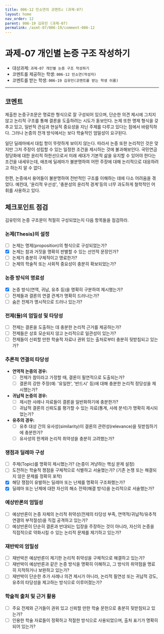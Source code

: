 ```yaml
---
title: 006-12 민소연의 코멘트c (과제-07) 
layout: home
nav_order: 12
parent: 006-19 김유민 (과제-07)
permalink: /asmt-07/006-19/comment-006-12
---
```


# 과제-07 개인별 논증 구조 작성하기

- 대상과제: `과제-07 개인별 논증 구조 작성하기`
- 코멘트를 제공하는 학생: `006-12 민소연(작성자)` 
- 코멘트를 받는 학생: `006-19 김유민(코멘트를 받는 학생 이름)` 

---

## 코멘트

제출한 논증구조문은 명료한 형식으로 잘 구성되어 있으며, 단순한 의견 제시에 그치지 않고 논리적 구조를 통해 결론을 도출하려는 시도가 돋보인다. 논제 또한 명제 형식을 갖추고 있고, 일반적 관심과 현실적 중요성을 지닌 주제를 다루고 있다는 점에서 바람직하다. 그러나 논증의 전개 방식에서는 보다 학술적인 엄밀성이 요구된다.

일단 딜레마에서 대립 항이 뚜렷하게 보이지 않는다. 따라서 논증 또한 논리적인 것은 맞지만 그저 주장이 성립할 수 있는 일정한 조건을 제시하는 것에 불과해보인다. 국민연금 정당화에 대한 윤리적 하한선으로서 미래 세대가 기본적 삶을 유지할 수 있어야 한다는 조건을 내세우는데, 애초에 딜레마가 불분명하여 어떤 주장에 대해 논리적으로 대응하려고 하는지 알 수 없다. 

한편, 논증에서 용어들이 불분명하여 전반적인 구조를 이해하는 데에 다소 어려움을 겪었다. 예컨대, '윤리적 우선성', '충분성의 윤리적 경계'등의 너무 과도하게 철학적인 어휘를 사용하고 있다.

## 체크포인트 점검

김유민의 논증 구조문이 적절히 구성되었는지 다음 항목들을 점검하라.

### **논제(Thesis)의 설정**
- [ ] 논제는 명제(proposition)의 형식으로 구성되었는가?
- [x] 논제는 참과 거짓을 명확히 판별할 수 있는 선언적 문장인가?
- [ ] 논제가 충분히 구체적이고 명료한가?
- [ ] 논제의 학술적 또는 사회적 중요성이 충분히 확보되었는가?

### **논증 방식의 명료성**
- [x] 논증 방식(연역, 귀납, 유추 등)을 명확히 구분하여 제시했는가?
- [ ] 전제들과 결론의 연결 관계가 명확히 드러나는가?
- [ ] 숨은 전제가 명시적으로 드러나 있는가?

### **전제(들)의 엄밀성 및 타당성**
- [ ] 전제는 결론을 도출하는 데 충분한 논리적 근거를 제공하는가?
- [ ] 전제들은 상호 모순되지 않고 논리적으로 일관성이 있는가?
- [ ] 전제들이 신뢰할 만한 학술적 자료나 권위 있는 출처로부터 충분히 뒷받침되고 있는가?

### **추론적 연결의 타당성**
- **연역적 논증의 경우:**
  - [ ] 전제가 참이라고 가정할 때, 결론이 필연적으로 도출되는가?
  - [ ] 결론의 강한 주장(예: '유일한', '반드시' 등)에 대해 충분한 논리적 정당성을 제시했는가?

- **귀납적 논증의 경우:**
  - [ ] 제시한 사례나 자료들이 결론을 일반화하기에 충분한가?
  - [ ] 귀납적 결론의 신뢰도를 평가할 수 있는 자료(통계, 사례 분석)가 명확히 제시되었는가?

- **유추의 경우:**
  - [ ] 유추 대상 간의 유사성(similarity)이 결론의 관련성(relevance)을 뒷받침하기에 충분한가?
  - [ ] 유사성의 한계와 논리적 취약성을 충분히 고려했는가?

### **쟁점과 딜레마 구성**
- [ ] 주제(Topic)를 명확히 제시했는가? (논증이 겨냥하는 핵심 문제 설정)
- [ ] 도전하는 학술적 쟁점을 구체적으로 식별하고 서술했는가? (기존 논쟁 또는 해결되지 않은 문제를 정확히 포착)
- [x] 해당 쟁점이 유발하는 딜레마 또는 난제를 명확히 구조화했는가?
- [x] 딜레마 또는 난제에 대한 자신의 해소 전략(해결 방식)을 논리적으로 서술했는가?

### **예상반론의 엄밀성**
- [ ] 예상반론이 논증 자체의 논리적 취약성(전제의 타당성 부족, 연역적/귀납적/유추적 연결의 부적절성)을 직접 공격하고 있는가?
- [ ] 예상반론이 단순히 결론과 반대되는 입장을 주장하는 것이 아니라, 자신의 논증을 직접적으로 약화시킬 수 있는 논리적 문제를 제기하고 있는가?

### **재반박의 엄밀성**
- [ ] 재반박은 예상반론이 제기한 논리적 취약성을 구체적으로 해결하고 있는가?
- [ ] 재반박이 예상반론과 같은 논증 방식을 명확히 이해하고, 그 방식의 취약점을 명료히 지적하거나 보완하고 있는가?
- [ ] 재반박이 단순한 추가 사례나 의견 제시가 아니라, 논리적 필연성 또는 귀납적 강도, 유추의 타당성을 제고하는 방식으로 이루어졌는가?

### **학술적 출처 및 근거 활용**
- [ ] 주요 전제와 근거들이 권위 있고 신뢰할 만한 학술 문헌으로 충분히 뒷받침되고 있는가?
- [ ] 인용한 학술 자료들이 정확하고 적절한 방식으로 사용되었으며, 출처 표기가 명확히 되어 있는가?
